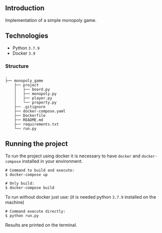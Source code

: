 ## Introduction

Implementation of a simple monopoly game.

## Technologies

 - Python `3.7.9`
 - Docker `3.9`

### Structure

```shell
.
├── monopoly_game
    ├── project
    │   ├── board.py
    │   ├── monopoly.py
    │   ├── player.py
    │   └── property.py
    ├── .gitignore
    ├── docker-compose.yaml
    ├── Dockerfile
    ├── README.md
    ├── requirements.txt
    └── run.py
```

## Running the project

To run the project using docker it is necessary to have `docker` and `docker-compose` installed in your environment.

```shell
# Command to build and execute:
$ docker-compose up

# Only build:
$ docker-compose build
```

To run without docker just use:
(it is needed python `3.7.9` installed on the machine)

```shell
# Command execute directly:
$ python run.py
```

Results are printed on the terminal.